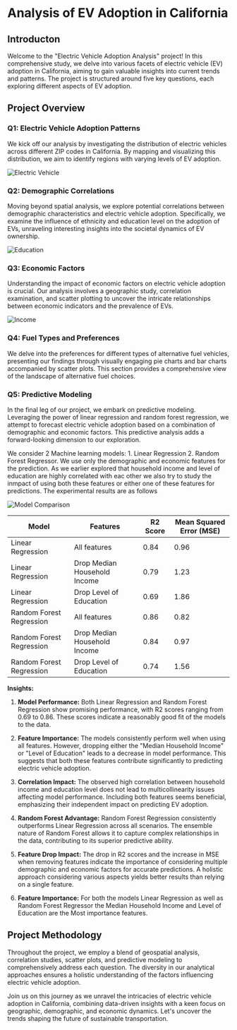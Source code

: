 # Analysis of EV Adoption in California

## Introducton

Welcome to the "Electric Vehicle Adoption Analysis" project! In this comprehensive study, we delve into various facets of electric vehicle (EV) adoption in California, aiming to gain valuable insights into current trends and patterns. The project is structured around five key questions, each exploring different aspects of EV adoption.

## Project Overview

### Q1: Electric Vehicle Adoption Patterns

We kick off our analysis by investigating the distribution of electric vehicles across different ZIP codes in California. By mapping and visualizing this distribution, we aim to identify regions with varying levels of EV adoption.

![Electric Vehicle](images/question1/all_areas.png)

### Q2: Demographic Correlations

Moving beyond spatial analysis, we explore potential correlations between demographic characteristics and electric vehicle adoption. Specifically, we examine the influence of ethnicity and education level on the adoption of EVs, unraveling interesting insights into the societal dynamics of EV ownership.

![Education](images/question2/all_regions.png)

### Q3: Economic Factors

Understanding the impact of economic factors on electric vehicle adoption is crucial. Our analysis involves a geographic study, correlation examination, and scatter plotting to uncover the intricate relationships between economic indicators and the prevalence of EVs.

![Income](images/question3/all_regions.png)

### Q4: Fuel Types and Preferences

We delve into the preferences for different types of alternative fuel vehicles, presenting our findings through visually engaging pie charts and bar charts accompanied by scatter plots. This section provides a comprehensive view of the landscape of alternative fuel choices.

### Q5: Predictive Modeling

In the final leg of our project, we embark on predictive modeling. Leveraging the power of linear regression and random forest regression, we attempt to forecast electric vehicle adoption based on a combination of demographic and economic factors. This predictive analysis adds a forward-looking dimension to our exploration.

We consider 2 Machine learning models: 1. Linear Regression 2. Random Forest Regressor. We use only the demographic and economic features for the prediction. As we earlier explored that household income and level of education are highly correlated with eac other we also try to study the inmpact of using both these features or either one of these features for predictions. The experimental results are as follows

![Model Comparison](images/question5/comparison.png)

| Model                   | Features                   | R2 Score | Mean Squared Error (MSE) |
|-------------------------|----------------------------|----------|---------------------------|
| Linear Regression       | All features               | 0.84     | 0.96                      |
| Linear Regression       | Drop Median Household Income | 0.79   | 1.23                      |
| Linear Regression       | Drop Level of Education     | 0.69     | 1.86                      |
| Random Forest Regression | All features               | 0.86     | 0.82                      |
| Random Forest Regression | Drop Median Household Income | 0.84   | 0.97                      |
| Random Forest Regression | Drop Level of Education     | 0.74     | 1.56                      |

**Insights:**

1. **Model Performance:** Both Linear Regression and Random Forest Regression show promising performance, with R2 scores ranging from 0.69 to 0.86. These scores indicate a reasonably good fit of the models to the data.

2. **Feature Importance:** The models consistently perform well when using all features. However, dropping either the "Median Household Income" or "Level of Education" leads to a decrease in model performance. This suggests that both these features contribute significantly to predicting electric vehicle adoption.

3. **Correlation Impact:** The observed high correlation between household income and education level does not lead to multicollinearity issues affecting model performance. Including both features seems beneficial, emphasizing their independent impact on predicting EV adoption.

4. **Random Forest Advantage:** Random Forest Regression consistently outperforms Linear Regression across all scenarios. The ensemble nature of Random Forest allows it to capture complex relationships in the data, contributing to its superior predictive ability.

5. **Feature Drop Impact:** The drop in R2 scores and the increase in MSE when removing features indicate the importance of considering multiple demographic and economic factors for accurate predictions. A holistic approach considering various aspects yields better results than relying on a single feature.

6. **Feature Importance:** For both the models Linear Regression as well as Random Forest Regressor the Median Household Income and Level of Education are the Most importance features.

## Project Methodology

Throughout the project, we employ a blend of geospatial analysis, correlation studies, scatter plots, and predictive modeling to comprehensively address each question. The diversity in our analytical approaches ensures a holistic understanding of the factors influencing electric vehicle adoption.

Join us on this journey as we unravel the intricacies of electric vehicle adoption in California, combining data-driven insights with a keen focus on geographic, demographic, and economic dynamics. Let's uncover the trends shaping the future of sustainable transportation.
